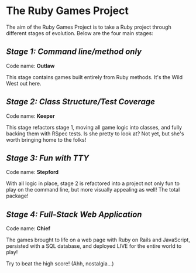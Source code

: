 # The Ruby Games Project  

The aim of the Ruby Games Project is to take a Ruby project through different stages of evolution.  Below are the four main stages:  

## *Stage 1: Command line/method only*
Code name: **Outlaw**

This stage contains games built entirely from Ruby methods.  It's the Wild West out here.

## *Stage 2: Class Structure/Test Coverage*
Code name: **Keeper**

This stage refactors stage 1, moving all game logic into classes, and fully backing them with RSpec tests.  Is she pretty to look at?  Not yet, but she's worth bringing home to the folks!

## *Stage 3: Fun with TTY*
Code name: **Stepford**

With all logic in place, stage 2 is refactored into a project not only fun to play on the command line, but more visually appealing as well!  The total package!

## *Stage 4: Full-Stack Web Application*
Code name: **Chief**

The games brought to life on a web page with Ruby on Rails and JavaScript, persisted with a SQL database, and deployed LIVE for the entire world to play!

Try to beat the high score!
(Ahh, nostalgia...)
